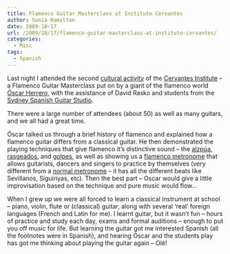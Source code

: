 ```yaml
---
title: Flamenco Guitar Masterclass at Instituto Cervantes
author: Sonia Hamilton
date: 2009-10-17
url: /2009/10/17/flamenco-guitar-masterclass-at-instituto-cervantes/
categories:
  - Misc
tags:
  - Spanish
---
```

Last night I attended the second [cultural activity][1] of the [Cervantes Institute][2] &#8211; a Flamenco Guitar Masterclass put on by a giant of the flamenco world [Óscar Herrero][3], with the assistance of David Rasko and students from the [Sydney Spanish Guitar Studio][4].

<!--more-->

There were a large number of attendees (about 50) as well as many guitars, and we all had a great time.

Óscar talked us through a brief history of flamenco and explained how a flamenco guitar differs from a classical guitar. He then demonstrated the playing techniques that give flamenco it&#8217;s distinctive sound &#8211; the [alzpúa][5], [rasgeados][6], and [golpes][7], as well as showing us a [flamenco metronome][8] that allows guitarists, dancers and singers to practice by themselves (very different from a [normal metronome][9] &#8211; it has all the different beats like Sevillanos, Siguiriyas, etc). Then the best part &#8211; Oscar would give a little improvisation based on the technique and pure music would flow&#8230;

When I grew up we were all forced to learn a classical instrument at school &#8211; piano, violin, flute or (classical) guitar, along with several &#8216;real&#8217; foreign languages (French and Latin for me). I learnt guitar, but it wasn&#8217;t fun &#8211; hours of practice and study each day, exams and formal auditions &#8211; enough to put you off music for life. But learning the guitar got me interested Spanish (all the footnotes were in Spanish), and hearing Óscar and the students play has got me thinking about playing the guitar again &#8211; Olé!

 [1]: http://sidney.cervantes.es/en/culture_spanish/culture_spanish.htm
 [2]: http://sidney.cervantes.es/en/default.shtm
 [3]: http://www.oscarherrero.com/
 [4]: http://www.sydneyguitars.com.au/
 [5]: http://es.wikipedia.org/wiki/Alzap%C3%BAa
 [6]: http://en.wikipedia.org/wiki/Rasgueado
 [7]: http://en.wikipedia.org/wiki/Golpe_(guitar_technique)
 [8]: http://www.esflamenco.com/product/en33669381.html
 [9]: http://en.wikipedia.org/wiki/Metronome
